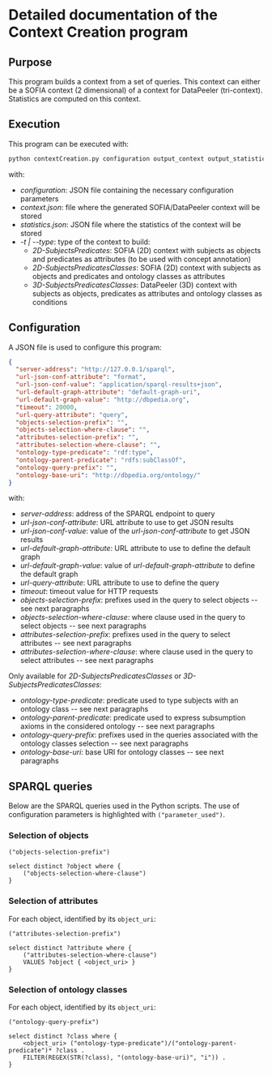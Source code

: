 # Detailed documentation of the Context Creation program

## Purpose

This program builds a context from a set of queries.
This context can either be a SOFIA context (2 dimensional) of a context for DataPeeler (tri-context). 
Statistics are computed on this context. 

## Execution

This program can be executed with:

```bash
python contextCreation.py configuration output_context output_statistics [-t | --type]
```

with:

* _configuration_: JSON file containing the necessary configuration parameters
* _context.json_: file where the generated SOFIA/DataPeeler context will be stored
* _statistics.json_: JSON file where the statistics of the context will be stored
* _-t | --type_: type of the context to build:
    * _2D-SubjectsPredicates_: SOFIA (2D) context with subjects as objects and predicates as attributes (to be used with
    concept annotation)
    * _2D-SubjectsPredicatesClasses_: SOFIA (2D) context with subjects as objects and predicates and ontology classes 
    as attributes
    * _3D-SubjectsPredicatesClasses_: DataPeeler (3D) context with subjects as objects, predicates as attributes and 
    ontology classes as conditions


## Configuration

A JSON file is used to configure this program:

```json
{
  "server-address": "http://127.0.0.1/sparql",
  "url-json-conf-attribute": "format",
  "url-json-conf-value": "application/sparql-results+json",
  "url-default-graph-attribute": "default-graph-uri",
  "url-default-graph-value": "http://dbpedia.org",
  "timeout": 20000,
  "url-query-attribute": "query",
  "objects-selection-prefix": "",
  "objects-selection-where-clause": "",
  "attributes-selection-prefix": "",
  "attributes-selection-where-clause": "",
  "ontology-type-predicate": "rdf:type",
  "ontology-parent-predicate": "rdfs:subClassOf",
  "ontology-query-prefix": "",
  "ontology-base-uri": "http://dbpedia.org/ontology/"
}
```

with:

* _server-address_: address of the SPARQL endpoint to query
* _url-json-conf-attribute_: URL attribute to use to get JSON results
* _url-json-conf-value_: value of the _url-json-conf-attribute_ to get JSON results
* _url-default-graph-attribute_: URL attribute to use to define the default graph
* _url-default-graph-value_: value of _url-default-graph-attribute_ to define the default graph
* _url-query-attribute_: URL attribute to use to define the query
* _timeout_: timeout value for HTTP requests
* _objects-selection-prefix_: prefixes used in the query to select objects -- see next paragraphs
* _objects-selection-where-clause_: where clause used in the query to select objects -- see next paragraphs
* _attributes-selection-prefix_: prefixes used in the query to select attributes -- see next paragraphs
* _attributes-selection-where-clause_: where clause used in the query to select attributes -- see next paragraphs

Only available for _2D-SubjectsPredicatesClasses_ or _3D-SubjectsPredicatesClasses_:

* _ontology-type-predicate_: predicate used to type subjects with an ontology class -- see next paragraphs
* _ontology-parent-predicate_: predicate used to express subsumption axioms in the considered ontology -- see next 
paragraphs
* _ontology-query-prefix_: prefixes used in the queries associated with the ontology classes selection -- see next 
paragraphs
* _ontology-base-uri_: base URI for ontology classes -- see next paragraphs

## SPARQL queries

Below are the SPARQL queries used in the Python scripts. The use of configuration parameters is highlighted 
with ``("parameter_used")``.

### Selection of objects

```sparql
("objects-selection-prefix")

select distinct ?object where {
    ("objects-selection-where-clause")
}
```

### Selection of attributes

For each object, identified by its ``object_uri``:

```sparql
("attributes-selection-prefix")

select distinct ?attribute where {
    ("attributes-selection-where-clause")
    VALUES ?object { <object_uri> }
}
```

### Selection of ontology classes

For each object, identified by its ``object_uri``:

```sparql
("ontology-query-prefix")

select distinct ?class where {
    <object_uri> ("ontology-type-predicate")/("ontology-parent-predicate")* ?class .
    FILTER(REGEX(STR(?class), "(ontology-base-uri)", "i")) .
}
```
